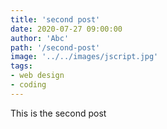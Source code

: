 ```yaml
---
title: 'second post'
date: 2020-07-27 09:00:00
author: 'Abc'
path: '/second-post'
image: '../../images/jscript.jpg'
tags:
- web design
- coding
---
```


This is the second post
